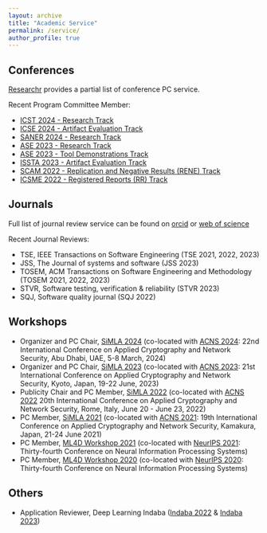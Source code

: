 ```yaml
---
layout: archive
title: "Academic Service"
permalink: /service/
author_profile: true
---
```


Conferences
-------------------------------------

[Researchr](https://conf.researchr.org/profile/ezekielsoremekun) provides a partial list of conference PC service. 

Recent Program Committee Member: 

*  [ICST 2024 - Research Track](https://conf.researchr.org/track/icst-2024/icst-2024-papers)
*  [ICSE 2024 - Artifact Evaluation Track](https://conf.researchr.org/track/icse-2024/icse-2024-artifact-evaluation)
*  [SANER 2024 - Research Track](https://conf.researchr.org/track/saner-2024/saner-2024-papers)
*  [ASE 2023 - Research Track](https://conf.researchr.org/track/ase-2023/ase-2023-papers?)
*  [ASE 2023 - Tool Demonstrations Track](https://conf.researchr.org/track/ase-2023/ase-2023-tool-demonstrations?)
*  [ISSTA 2023 - Artifact Evaluation Track](https://2023.issta.org/track/issta-2023-artifact-evaluation)
*  [SCAM 2022 - Replication and Negative Results (RENE) Track](https://www.ieee-scam.org/2022/#pc)
*  [ICSME 2022 - Registered Reports (RR) Track](https://cyprusconferences.org/icsme2022/registered-reports-track/)


Journals
-----------------------------

Full list of journal review service can be found on [orcid](https://orcid.org/0000-0002-0039-8106) or [web of science](https://www.webofscience.com/wos/author/record/ADE-1138-2022) 

Recent Journal Reviews:

*  TSE,  IEEE Transactions on Software Engineering (TSE 2021, 2022, 2023)
*  JSS, The Journal of systems and software (JSS 2023)
*  TOSEM, ACM Transactions on Software Engineering and Methodology (TOSEM 2021, 2022, 2023)
*  STVR,  Software testing, verification & reliability (STVR 2023)
*  SQJ,  Software quality journal (SQJ 2022)


Workshops 
--------------------------------------------------------
* Organizer and PC Chair, [SiMLA 2024](https://simla-workshop.github.io/Simla2024/) (co-located with [ACNS 2024](https://wp.nyu.edu/acns2024/workshops-accepted/): 22nd International Conference on Applied Cryptography and Network Security,  Abu Dhabi, UAE,  5-8 March, 2024)
* Organizer and PC Chair, [SiMLA 2023](https://simla-workshop.github.io/Simla2023/) (co-located with [ACNS 2023](https://sulab-sever.u-aizu.ac.jp/ACNS2023/call_workshops.html): 21st International Conference on Applied Cryptography and Network Security, Kyoto, Japan,  19-22 June, 2023)
* Publicity Chair and PC Member, [SiMLA 2022](https://asset-group.github.io/simla2022/) (co-located with [ACNS 2022](https://sites.google.com/di.uniroma1.it/acns2022/workshops?authuser=0) 20th International Conference on
Applied Cryptography and Network Security, Rome, Italy, June 20 - June 23, 2022)
* PC Member, [SiMLA 2021](https://asset-group.github.io/simla2021/) (co-located with [ACNS 2021](http://sulab-sever.u-aizu.ac.jp/ACNS2021/): 19th International Conference on Applied Cryptography and Network Security,
Kamakura, Japan,  21-24 June 2021)
* PC Member, [ML4D Workshop 2021](https://ml4d.notion.site/Machine-Learning-for-the-Developing-World-ML4D-2021-548251eab3df4517819c4742c2e5c853) (co-located with [NeurIPS 2021](https://nips.cc/Conferences/2021): Thirty-fourth Conference on Neural Information Processing Systems)
* PC Member, [ML4D Workshop 2020](https://neurips.cc/virtual/2020/public/workshop_16139.html) (co-located with [NeurIPS 2020](https://nips.cc/Conferences/2020): Thirty-fourth Conference on Neural Information Processing Systems)

Others 
-------
* Application Reviewer, Deep Learning Indaba ([Indaba 2022](https://deeplearningindaba.com/2022/) & [Indaba 2023](https://deeplearningindaba.com/2023/))
